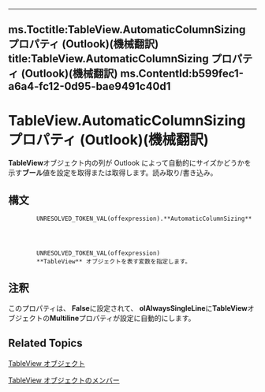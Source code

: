 

---
ms.Toctitle:TableView.AutomaticColumnSizing プロパティ (Outlook)(機械翻訳)
title:TableView.AutomaticColumnSizing プロパティ (Outlook)(機械翻訳)
ms.ContentId:b599fec1-a6a4-fc12-0d95-bae9491c40d1
---
# TableView.AutomaticColumnSizing プロパティ (Outlook)(機械翻訳)




**TableView**オブジェクト内の列が Outlook によって自動的にサイズかどうかを示す**ブール**値を設定を取得または取得します。読み取り/書き込み。

## 構文

            UNRESOLVED_TOKEN_VAL(offexpression).**AutomaticColumnSizing**




            UNRESOLVED_TOKEN_VAL(offexpression)
            **TableView** オブジェクトを表す変数を指定します。



## 注釈
このプロパティは、 **False**に設定されて、 **olAlwaysSingleLine**に**TableView**オブジェクトの**Multiline**プロパティが設定に自動的にします。



## Related Topics

[TableView オブジェクト](026e27f8-1655-060d-e8cc-87eaaf4f1510.md)

[TableView オブジェクトのメンバー](2cc17ec6-12cf-d335-9370-d3922b45510e.md)




